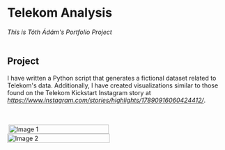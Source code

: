 # Telekom Analysis
<i>This is Tóth Ádám's Portfolio Project</i>
<br>
<br>
## Project
I have written a Python script that generates a fictional dataset related to Telekom's data. Additionally, I have created visualizations similar to those found on the Telekom Kickstart Instagram story at <i>https://www.instagram.com/stories/highlights/17890916060424412/</i>.
<br>
<br>
<br>
<div style="display: flex; flex-wrap: wrap;">
  <img align="right" src="https://github.com/tothadam500/TelekomAnalysis_PortfolioProject/assets/129130362/8c6b0596-7452-438a-b762-3c4b438729ff" alt="Image 1" style="flex: 50%; height: auto; width: 46%;">
  <img align="left" src="https://github.com/tothadam500/TelekomAnalysis_PortfolioProject/assets/129130362/77a4ea90-625c-4b3c-8cce-9ae3648e1d09" alt="Image 2" style="flex: 50%; height: auto; width: 47%;">
</div>
